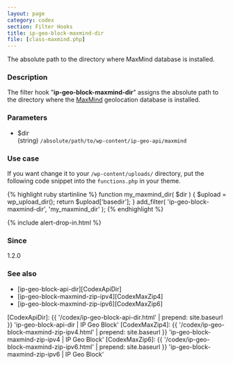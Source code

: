 ```yaml
---
layout: page
category: codex
section: Filter Hooks
title: ip-geo-block-maxmind-dir
file: [class-maxmind.php]
---
```


The absolute path to the directory where MaxMind database is installed.

<!--more-->

### Description ###

The filter hook "**ip-geo-block-maxmind-dir**" assigns the absolute path to 
the directory where the [MaxMind][MaxMind] geolocation database is installed.

### Parameters ###

- $dir  
  (string) `/absolute/path/to/wp-content/ip-geo-api/maxmind`

### Use case ###

If you want change it to your `/wp-content/uploads/` directory, put the 
following code snippet into the `functions.php` in your theme.

{% highlight ruby startinline %}
function my_maxmind_dir( $dir ) {
    $upload = wp_upload_dir();
    return $upload['basedir'];
}
add_filter( 'ip-geo-block-maxmind-dir', 'my_maxmind_dir' );
{% endhighlight %}

{% include alert-drop-in.html %}

### Since ###

1.2.0

### See also ###

- [ip-geo-block-api-dir][CodexApiDir]
- [ip-geo-block-maxmind-zip-ipv4][CodexMaxZip4]
- [ip-geo-block-maxmind-zip-ipv6][CodexMaxZip6]

[IP-Geo-Block]: https://wordpress.org/plugins/ip-geo-block/ "WordPress › IP Geo Block « WordPress Plugins"
[MaxMind]:      https://www.maxmind.com/ "IP Geolocation and Online Fraud Prevention | MaxMind"
[CodexApiDir]:  {{ '/codex/ip-geo-block-api-dir.html'          | prepend: site.baseurl }} 'ip-geo-block-api-dir | IP Geo Block'
[CodexMaxZip4]: {{ '/codex/ip-geo-block-maxmind-zip-ipv4.html' | prepend: site.baseurl }} 'ip-geo-block-maxmind-zip-ipv4 | IP Geo Block'
[CodexMaxZip6]: {{ '/codex/ip-geo-block-maxmind-zip-ipv6.html' | prepend: site.baseurl }} 'ip-geo-block-maxmind-zip-ipv6 | IP Geo Block'
